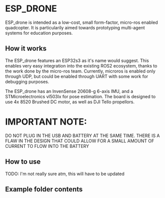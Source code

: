 # ESP_DRONE

ESP_drone is intended as a low-cost, small form-factor, micro-ros enabled quadcopter. It is particularily aimed towards prototyping multi-agent systems for education purposes.

## How it works
The ESP_drone features an ESP32s3 as it's name would suggest. This enables very easy integration into the existing ROS2 ecosystem, thanks to the work done by the micro-ros team. Currently, microros is enabled only through UDP, but could be enabled through UART with some work for debugging purposes.

The ESP_drone has an InvenSense 20608-g 6-axis IMU, and a STMicroelectronics vl503lx for pose estimation. The board is designed to use 4x 8520 Brushed DC motor, as well as DJI Tello propellors.

# IMPORTANT NOTE:
DO NOT PLUG IN THE USB AND BATTERY AT THE SAME TIME. THERE IS A FLAW IN THE DESIGN THAT COULD ALLOW FOR A SMALL AMOUNT OF CURRENT TO FLOW INTO THE BATTERY

## How to use
TODO: I'm not really sure atm, this will have to be updated

## Example folder contents

#
